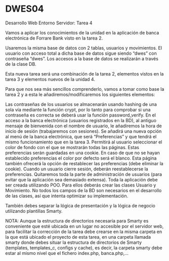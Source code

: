 # DWES04
Desarrollo Web Entorno Servidor: Tarea 4

Vamos a aplicar los conocimientos de la unidad en la aplicación de banca electrónica de Forrare Bank visto en la tarea 2.

Usaremos la misma base de datos con 2 tablas, usuarios y movimientos. El usuario con acceso total a dicha base de datos sigue siendo “dwes” con contraseña “dwes”. Los accesos a la base de datos se realizarán a través de la clase DB.

Esta nueva tarea será una combinación de la tarea 2, elementos vistos en la tarea 3 y elementos nuevos de la unidad 4.

Para que nos sea más sencillos comprenderlo, vamos a tomar como base la tarea 2 y a esta le añadiremos/modificaremos los siguientes elementos:

Las contraseñas de los usuarios se almacenarán usando hashing de una sola vía mediante la función crypt, por lo tanto para comprobar si una contraseña es correcta se deberá usar la función password_verify.
En el acceso a la banca electrónica (usuarios registrados en la BD), al antiguo mensaje de bienvenida con el nombre de usuario, le añadiremos la hora de inicio de sesión (trabajaremos con sesiones).
Se añadirá una nueva opción al menú de la banca electrónica, que será “Preferencias” y que tendrá el mismo funcionamiento que en la tarea 3. Permitirá al usuario seleccionar el color de fondo con el que se mostrarán todas las páginas. Estas preferencias serán guardadas en una cookie. En caso de que no se hayan establecido preferencias el color por defecto será el blanco. Esta página también ofrecerá la opción de restablecer las preferencias (debe eliminar la cookie). Cuando un usuario cierre sesión, deberán reestablecerse la preferencias.
Quitaremos toda la parte de administración de usuarios (para evitar que la aplicación sea demasiado extensa).
Toda la aplicación debe ser creada utilizando POO. Para ellos deberás crear las clases Usuario y Movimiento. No todos los campos de la BD son necesarios en el desarrollo de las clases, así que intenta optimizar su implementación.

También debes separar la lógica de presentación y la lógica de negocio utilizando plantillas Smarty.

NOTA: Aunque la estructura de directorios necesaria para Smarty es conveniente que esté ubicada en un lugar no accesible por el servidor web, para facilitar la corrección de la tarea debe crearse en la misma carpeta en la que está ubicado el proyecto de esta tarea, en una carpeta llamada smarty donde debes situar la estructura de directorios de Smarty (templates, templates_c, configs y cache), es decir, la carpeta smarty debe estar  al mismo nivel que el fichero index.php, banca.php,...
